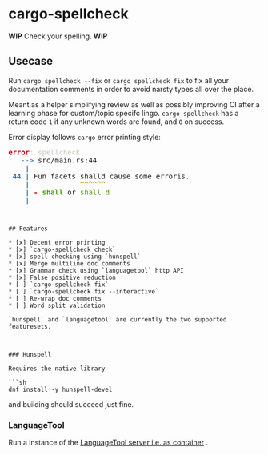 # cargo-spellcheck

**WIP** Check your spelling. **WIP**

## Usecase

Run `cargo spellcheck --fix` or `cargo spellcheck fix` to fix all your documentation comments
in order to avoid narsty types all over the place.

Meant as a helper simplifying review as well as possibly improving CI
after a learning phase for custom/topic specifc lingo.
`cargo spellcheck` has a return code `1` if any unknown words are found, and `0` on success.

Error display follows `cargo` error printing style:

<pre><font color="#CC0000"><b>error</b></font><font color="#D3D7CF"><b>: spellcheck</b></font>
<font color="#3465A4">   --&gt;</font> src/main.rs:44
<font color="#3465A4"><b>    |</b></font>
<font color="#3465A4"><b> 44 |</b></font> Fun facets shalld cause some erroris.
<font color="#3465A4"><b>    |</b></font><font color="#C4A000"><b>            ^^^^^^</b></font>
<font color="#3465A4"><b>    |</b></font><font color="#CC0000"><b> - </b></font><font color="#4E9A06"><b>shall</b></font> or <font color="#4E9A06">shall d</font>
<font color="#3465A4"><b>    |</b></font>
</pre>
```


## Features

* [x] Decent error printing
* [x] `cargo-spellcheck check`
* [x] spell checking using `hunspell`
* [x] Merge multiline doc comments
* [x] Grammar check using `languagetool` http API
* [x] False positive reduction
* [ ] `cargo-spellcheck fix`
* [ ] `cargo-spellcheck fix --interactive`
* [ ] Re-wrap doc comments
* [ ] Word split validation

`hunspell` and `languagetool` are currently the two supported featuresets.



### Hunspell

Requires the native library

```sh
dnf install -y hunspell-devel
```

and building should succeed just fine.

### LanguageTool

Run a instance of the [LanguageTool server i.e. as container](https://hub.docker.com/r/erikvl87/languagetool) .